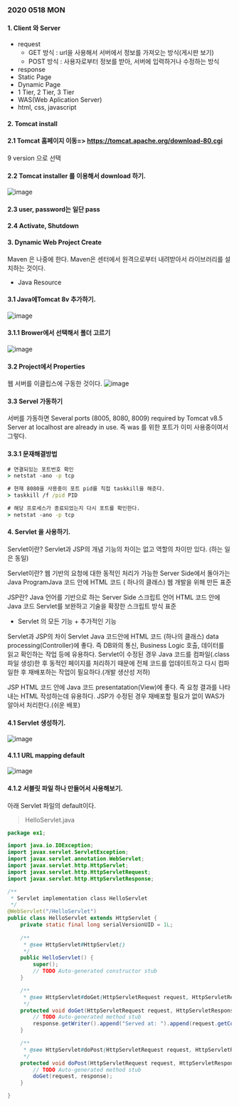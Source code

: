 ### 2020 0518 MON

#### 1. Client 와 Server
* request
   * GET 방식 : url을 사용해서 서버에서 정보를 가져오는 방식(게시판 보기)
   * POST 방식 : 사용자로부터 정보를 받아, 서버에 입력하거나 수정하는 방식
* response 
* Static Page
* Dynamic Page
* 1 Tier, 2 Tier, 3 Tier
* WAS(Web Aplication Server)
* html, css, javascript 


#### 2. Tomcat install 

#### 2.1 Tomcat 홈페이지 이동=>  https://tomcat.apache.org/download-80.cgi 
9 version 으로 선택

#### 2.2 Tomcat installer 를 이용해서 download 하기.
![image](https://user-images.githubusercontent.com/45028904/82199174-4d296c00-9938-11ea-9bd2-b81fcdd9b6bd.png)

#### 2.3 user, password는 일단 pass

#### 2.4 Activate, Shutdown

#### 3. Dynamic Web Project Create 
Maven 은 나중에 한다. Maven은 센터에서 원격으로부터 내려받아서 라이브러리를 설치하는 것이다.
* Java Resource

#### 3.1 Java에Tomcat 8v 추가하기.
![image](https://user-images.githubusercontent.com/45028904/82209612-810c8d80-9948-11ea-8cd8-a1ee8b897ec4.png)

#### 3.1.1 Brower에서 선택해서 폴더 고르기
![image](https://user-images.githubusercontent.com/45028904/82209625-88cc3200-9948-11ea-9e9f-1ec4dcc95d0d.png)

#### 3.2 Project에서 Properties
웹 서버를 이클립스에 구동한 것이다.
![image](https://user-images.githubusercontent.com/45028904/82209874-ff692f80-9948-11ea-84c6-bd4a7ed2b4f4.png)

#### 3.3 Servel 가동하기
서버를 가동하면 Several ports (8005, 8080, 8009) required by Tomcat v8.5 Server at localhost are already in use. 
즉 was 를 위한 포트가 이미 사용중이여서 그렇다.

#### 3.3.1 문재해결방법

```cmd
# 연결되있는 포트번호 확인
> netstat -ano -p tcp

# 현재 8080을 사용중이 포트 pid를 직접 taskkill을 해준다.
> taskkill /f /pid PID

# 해당 프로세스가 종료되었는지 다시 포트를 확인한다.
> netstat -ano -p tcp
```

#### 4. Servlet 을 사용하기.
Servlet이란?
Servlet과 JSP의 개념
기능의 차이는 없고 역할의 차이만 있다. (하는 일은 동일)

Servlet이란?
웹 기반의 요청에 대한 동적인 처리가 가능한 Server Side에서 돌아가는 Java ProgramJava 코드 안에 HTML 코드 ( 하나의 클래스)
웹 개발을 위해 만든 표준

JSP란?
Java 언어를 기반으로 하는 Server Side 스크립트 언어
HTML 코드 안에 Java 코드
Servlet를 보완하고 기술을 확장한 스크립트 방식 표준
   * Servlet 의 모든 기능 + 추가적인 기능

Servlet과 JSP의 차이
Servlet 
Java 코드안에 HTML 코드 (하나의 클래스)
data processing(Controller)에 좋다.
즉 DB와의 통신, Business Logic 호출, 데이터를 읽고 확인하는 작업 등에 유용하다.
Servlet이 수정된 경우 Java 코드를 컴파일(.class 파일 생성)한 후 동적인 페이지를 처리하기 때문에 전체 코드를 업데이트하고 다시 컴파일한 후 재배포하는 작업이 필요하다.(개발 생산성 저하)

JSP
HTML 코드 안에 Java 코드
presentatation(View)에 좋다.
즉 요청 결과를 나타내는 HTML 작성하는데 유용하다.
JSP가 수정된 경우 재배포할 필요가 없이 WAS가 알아서 처리한다.(쉬운 배포)



#### 4.1 Servlet 생성하기.
![image](https://user-images.githubusercontent.com/45028904/82212992-6e955280-994e-11ea-9e8e-85aecfce02c6.png)

#### 4.1.1 URL mapping default
![image](https://user-images.githubusercontent.com/45028904/82213233-caf87200-994e-11ea-8ee1-85e3c66bb64e.png)

#### 4.1.2 서블릿 파일 하나 만들어서 사용해보기.
아래 Servlet 파일의 default이다.

> HelloServlet.java

```java
package ex1;

import java.io.IOException;
import javax.servlet.ServletException;
import javax.servlet.annotation.WebServlet;
import javax.servlet.http.HttpServlet;
import javax.servlet.http.HttpServletRequest;
import javax.servlet.http.HttpServletResponse;

/**
 * Servlet implementation class HelloServlet
 */
@WebServlet("/HelloServlet")
public class HelloServlet extends HttpServlet {
	private static final long serialVersionUID = 1L;
       
    /**
     * @see HttpServlet#HttpServlet()
     */
    public HelloServlet() {
        super();
        // TODO Auto-generated constructor stub
    }

	/**
	 * @see HttpServlet#doGet(HttpServletRequest request, HttpServletResponse response)
	 */
	protected void doGet(HttpServletRequest request, HttpServletResponse response) throws ServletException, IOException {
		// TODO Auto-generated method stub
		response.getWriter().append("Served at: ").append(request.getContextPath());
	}

	/**
	 * @see HttpServlet#doPost(HttpServletRequest request, HttpServletResponse response)
	 */
	protected void doPost(HttpServletRequest request, HttpServletResponse response) throws ServletException, IOException {
		// TODO Auto-generated method stub
		doGet(request, response);
	}

}
```





